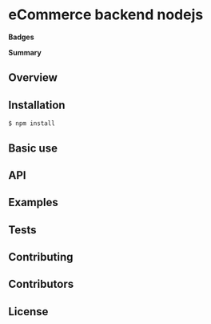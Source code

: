 # eCommerce backend nodejs

**Badges**

**Summary**

## Overview

## Installation

```
$ npm install
```

## Basic use

## API

## Examples

## Tests

## Contributing

## Contributors

## License

